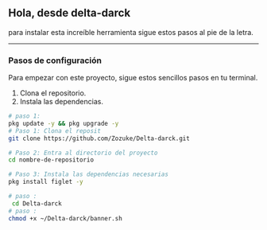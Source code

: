 ## Hola, desde delta-darck

para instalar esta increíble herramienta sigue estos pasos al pie de la letra.

---

### Pasos de configuración

Para empezar con este proyecto, sigue estos sencillos pasos en tu terminal.

1.  Clona el repositorio.
2.  Instala las dependencias.

```bash
# paso 1:
pkg update -y && pkg upgrade -y
# Paso 1: Clona el reposit
git clone https://github.com/Zozuke/Delta-darck.git

# Paso 2: Entra al directorio del proyecto
cd nombre-de-repositorio

# Paso 3: Instala las dependencias necesarias
pkg install figlet -y

# paso :
 cd Delta-darck
# paso :
chmod +x ~/Delta-darck/banner.sh
